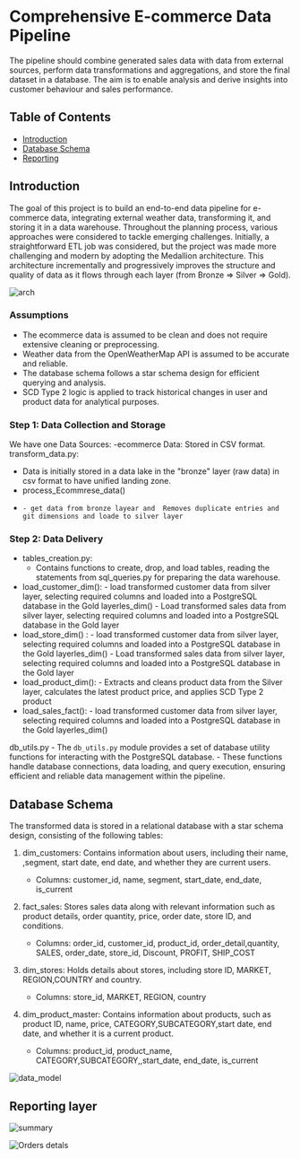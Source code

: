 # Comprehensive E-commerce Data Pipeline

The pipeline should combine generated sales data with data from external sources, perform data
transformations and aggregations, and store the final dataset in a database. 
The aim is to enable analysis and derive insights into customer behaviour and sales performance.

## Table of Contents
- [Introduction](#introduction)
- [Database Schema](#database-schema)
- [Reporting](#reporting-layer)

## Introduction
The goal of this project is to build an end-to-end data pipeline for e-commerce data, integrating external weather data, transforming it, and storing it in a data warehouse. Throughout the planning process, various approaches were considered to tackle emerging challenges. 
Initially, a straightforward ETL job was considered, but the project was made more challenging and modern by adopting the Medallion architecture. 
This architecture incrementally and progressively improves the structure and quality of data as it flows through each layer (from Bronze ⇒ Silver ⇒ Gold).

![arch](https://github.com/MAHMOUDMAMDOH8/E2E-e-commerce-data-pipeline/assets/111503676/f9f4f600-137f-48af-bd2b-edc2799f76cd)

### Assumptions
- The ecommerce data is assumed to be clean and does not require extensive cleaning or preprocessing.
- Weather data from the OpenWeatherMap API is assumed to be accurate and reliable.
- The database schema follows a star schema design for efficient querying and analysis.
- SCD Type 2 logic is applied to track historical changes in user and product data for analytical purposes.

### Step 1: Data Collection and Storage
We have  one Data Sources:
  -ecommerce Data: Stored in CSV format.
transform_data.py:
 -  Data is initially stored in a data lake in the "bronze" layer (raw data) in csv format to have unified landing zone.
 -  process_Ecommrese_data()
 -     - get data from bronze layear and  Removes duplicate entries and git dimensions and loade to silver layer
### Step 2: Data Delivery
 - tables_creation.py:
    - Contains functions to create, drop, and load tables, reading the statements from sql_queries.py for preparing the data warehouse.
 - load_customer_dim():
        - load transformed customer data from  silver layer, selecting required columns and loaded into a PostgreSQL database in the Gold layerles_dim()
        - Load transformed sales data from silver layer, selecting required columns and loaded into a PostgreSQL database in the Gold layer
 - load_store_dim() :
        -  load transformed customer data from  silver layer, selecting required columns and loaded into a PostgreSQL database in the Gold layerles_dim()
        -  Load transformed sales data from silver layer, selecting required columns and loaded into a PostgreSQL database in the Gold layer
 - load_product_dim():
        -  Extracts and cleans product data from the Silver layer, calculates the latest product price, and applies SCD Type 2  product
 - load_sales_fact():
        - load transformed customer data from  silver layer, selecting required columns and loaded into a PostgreSQL database in the Gold layerles_dim()
   
  db_utils.py
    - The `db_utils.py` module provides a set of database utility functions for interacting with the PostgreSQL database. 
    - These functions handle database connections, data loading, and query execution, ensuring efficient and reliable data management within the pipeline.
  
## Database Schema 
The transformed data is stored in a relational database with a star schema design, consisting of the following tables:
1. dim_customers: Contains information about users, including their name, ,segment, start date, end date, and whether they are current users.
    - Columns: customer_id, name, segment, start_date, end_date, is_current

2. fact_sales: Stores sales data along with relevant information such as product details, order quantity, price, order date, store ID, and  conditions.
    - Columns: order_id, customer_id, product_id, order_detail,quantity, SALES, order_date, store_id, Discount, PROFIT, SHIP_COST
3. dim_stores: Holds details about stores, including store ID, MARKET, REGION,COUNTRY and country.
    - Columns: store_id, MARKET, REGION, country

4. dim_product_master: Contains information about products, such as product ID, name, price, CATEGORY,SUBCATEGORY,start date, end date, and whether it is a current product.
    - Columns: product_id, product_name, CATEGORY,SUBCATEGORY,,start_date, end_date, is_current
  
![data_model](https://github.com/MAHMOUDMAMDOH8/E2E-e-commerce-data-pipeline/assets/111503676/fc4acd78-51ee-4611-a3c3-ff986004b513)

## Reporting layer


![summary](https://github.com/MAHMOUDMAMDOH8/E2E-e-commerce-data-pipeline/assets/111503676/7b1b29df-ac8a-47e8-9ce2-33c01f68c1b1)

![Orders detals](https://github.com/MAHMOUDMAMDOH8/E2E-e-commerce-data-pipeline/assets/111503676/519a7fd9-6c3a-40e4-b533-5e8c179c7416)




